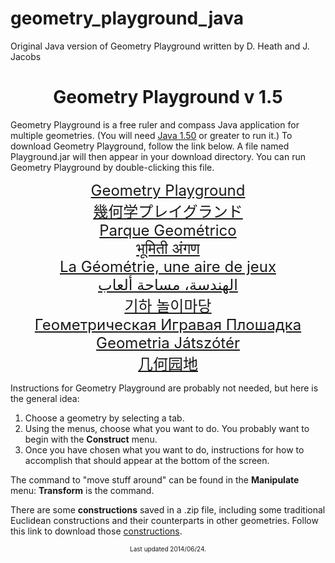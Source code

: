 # geometry_playground_java
Original Java version of Geometry Playground written by D. Heath and J. Jacobs
<center>

# Geometry Playground v 1.5

</center>

Geometry Playground is a free ruler and compass Java application for multiple geometries. (You will need [Java 1.50](http://java.sun.com/javase/downloads/index_jdk5.jsp) or greater to run it.) To download Geometry Playground, follow the link below. A file named Playground.jar will then appear in your download directory. You can run Geometry Playground by double-clicking this file.

<center><font size="+2"> 

[Geometry Playground](Playground.jar)<br>
[幾何学プレイグランド](Playground.jar)<br>
[Parque Geométrico](Playground.jar)<br>
[भूमिती अंगण](Playground.jar)<br>
[La Géométrie, une aire de jeux](Playground.jar)<br>
[الهندسة، مساحة ألعاب](Playground.jar)<br>
[기하 놀이마당](Playground.jar)<br>
[Геометрическая Игравая Плошадка](Playground.jar)<br>
[Geometria Játszótér](Playground.jar)<br>
[几何园地](Playground.jar)
</font></center>

Instructions for Geometry Playground are probably not needed, but here is the general idea:

1.  Choose a geometry by selecting a tab.
2.  Using the menus, choose what you want to do. You probably want to begin with the **Construct** menu.
3.  Once you have chosen what you want to do, instructions for how to accomplish that should appear at the bottom of the screen.

The command to "move stuff around" can be found in the **Manipulate** menu: **Transform** is the command.

There are some **constructions** saved in a .zip file, including some traditional Euclidean constructions and their counterparts in other geometries. Follow this link to download those [constructions](http://www.plu.edu/~heathdj/java/geom/Playground/Playground.zip).

<center><font size="-2">
Last updated 2014/06/24.
</font></center>